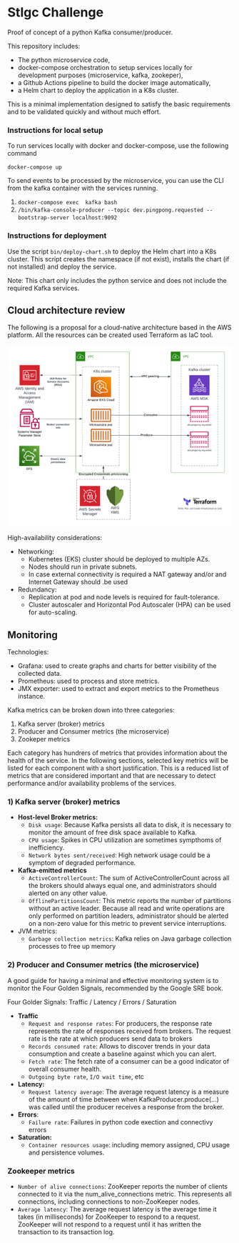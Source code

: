 # Stlgc Challenge

Proof of concept of a python Kafka consumer/producer.

This repository includes:
- The python microservice code,
- docker-compose orchestration to setup services locally for development purposes (microservice, kafka, zookeper),
- a Github Actions pipeline to build the docker image automatically,
- a Helm chart to deploy the application in a K8s cluster.

This is a minimal implementation designed to satisfy the basic requirements and to be validated quickly and without much effort.

### Instructions for local setup
To run services locally with docker and docker-compose, use the following command
```
docker-compose up
```
To send events to be processed by the microservice, you can use the CLI from the kafka container  with the services running.
1) `docker-compose exec  kafka bash`
2)  `/bin/kafka-console-producer --topic dev.pingpong.requested --bootstrap-server localhost:9092`

### Instructions for deployment
Use the script `bin/deploy-chart.sh` to deploy the Helm chart into a K8s cluster. This script creates the namespace (if not exist), installs the chart (if not installed) and deploy the service.

Note: This chart only includes the python service and does not include the required Kafka services.

## Cloud architecture review
The following is a proposal for a cloud-native architecture based in the AWS platform. All the resources can be created used Terraform as IaC tool.

![aws diagram](https://github.com/jzeni/stlgc-challenge/blob/master/doc/images/aws-diagram.png?raw=true)

High-availability considerations:

 - Networking:
	 - Kubernetes (EKS) cluster should be deployed to multiple AZs.
	 - Nodes should run in private subnets.
	 - In case external connectivity is required a NAT gateway and/or and Internet Gateway should .be used
 - Redundancy:
	 - Replication at pod and node levels is required for fault-tolerance.
	 - Cluster autoscaler and Horizontal Pod Autoscaler (HPA) can be used for auto-scaling.

## Monitoring

Technologies:
- Grafana: used to create graphs and charts for better visibility of the collected data.
- Prometheus: used to process and store metrics.
- JMX exporter: used to extract and export metrics to the Prometheus instance.

Kafka metrics can be broken down into three categories:

 1. Kafka server (broker) metrics
 2. Producer and Consumer metrics (the microservice)
 4. Zookeper metrics

Each category has hundrers of metrics that provides information about the health of the service.
In the following sections, selected key metrics will be listed for each component with a short justification. This is a reduced list of metrics that are considered important and that are necessary to detect performance and/or availability problems of the services.

### 1) Kafka server (broker) metrics

- **Host-level Broker metrics:**
	- `Disk usage`: Because Kafka persists all data to disk, it is necessary to monitor the amount of free disk space available to Kafka.
	- `CPU usage`: Spikes in CPU utilization are sometimes sympthoms of inefficiency.
	- `Network bytes sent/received`: High network usage could be a symptom of degraded performance.
- **Kafka-emitted metrics**
	- `ActiveControllerCount`: The sum of ActiveControllerCount across all the brokers should always equal one, and administrators should alerted on any other value.
	-  `OfflinePartitionsCount`: This metric reports the number of partitions without an active leader. Because all read and write operations are only performed on partition leaders, administrator should be alerted on a non-zero value for this metric to prevent service interruptions.
- JVM metrics:
	- `Garbage collection metrics`: Kafka relies on Java garbage collection processes to free up memory

### 2) Producer and Consumer metrics (the microservice)

A good guide for having a minimal and effective monitoring system is to monitor the Four Golden Signals, recommended by the Google SRE book.

Four Golder Signals: Traffic / Latency /  Errors / Saturation

- **Traffic**
	- `Request and response rates`: For producers, the response rate represents the rate of responses received from brokers. The request rate is the rate at which producers send data to brokers
	- `Records consumed rate`: Allows to discover trends in your data consumption and create a baseline against which you can alert.
	- `Fetch rate`: The fetch rate of a consumer can be a good indicator of overall consumer health.
	- `Outgoing byte rate`, `I/O wait time`, etc
- **Latency:**
	- `Request latency average`: The average request latency is a measure of the amount of time between when KafkaProducer.produce(...) was called until the producer receives a response from the broker.
- **Errors**:
	- `Failure rate`: Failures in python code exection and connectivy errors
- **Saturation:**
	- `Container resources usage`:  including memory assigned, CPU usage and persistence volumes.

### Zookeeper metrics
- `Number of alive connections`: ZooKeeper reports the number of clients connected to it via the num_alive_connections metric. This represents all connections, including connections to non-ZooKeeper nodes.
- `Average latency`: The average request latency is the average time it takes (in milliseconds) for ZooKeeper to respond to a request. ZooKeeper will not respond to a request until it has written the transaction to its transaction log.
